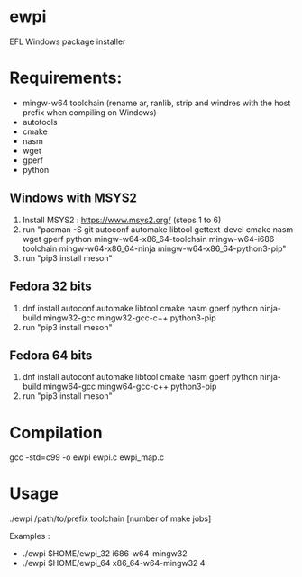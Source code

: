 # ewpi
EFL Windows package installer

# Requirements:
 * mingw-w64 toolchain (rename ar, ranlib, strip and windres with the host prefix when compiling on Windows)
 * autotools
 * cmake
 * nasm
 * wget
 * gperf
 * python

## Windows with MSYS2

1. Install MSYS2 : https://www.msys2.org/ (steps 1 to 6)
2. run "pacman -S git autoconf automake libtool gettext-devel cmake nasm wget gperf python mingw-w64-x86_64-toolchain mingw-w64-i686-toolchain mingw-w64-x86_64-ninja mingw-w64-x86_64-python3-pip"
3. run "pip3 install meson"

## Fedora 32 bits

1. dnf install autoconf automake libtool cmake nasm gperf python ninja-build mingw32-gcc mingw32-gcc-c++ python3-pip
2. run "pip3 install meson"

## Fedora 64 bits

1. dnf install autoconf automake libtool cmake nasm gperf python ninja-build mingw64-gcc mingw64-gcc-c++ python3-pip
2. run "pip3 install meson"

# Compilation

gcc -std=c99 -o ewpi ewpi.c ewpi_map.c

# Usage

./ewpi /path/to/prefix toolchain [number of make jobs]

Examples :

 * ./ewpi $HOME/ewpi_32 i686-w64-mingw32
 * ./ewpi $HOME/ewpi_64 x86_64-w64-mingw32 4
